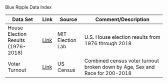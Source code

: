 Blue Ripple Data Index

| Data Set | Link | Source | Comment/Description |
| -------- | --- | ------ | ------------------- |
| House Election Results (1976-2018) | [Link](https://dataverse.harvard.edu/dataset.xhtml?persistentId=doi:10.7910/DVN/IG0UN2) | MIT Election Lab | U.S. House election results from 1976 through 2018 |
| Voter Turnout | [Link](https://github.com/blueripple/BlueRipple/blob/master/data/DetailedTurnoutByAgeSexEducation2010-2018.csv) | US Census | Combined census voter turnout broken down by Age, Sex and Race for 200-2018|

